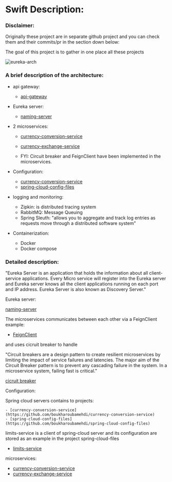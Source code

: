 # Swift Description:

### Disclaimer: 

Originally these project are in separate github project and you can check them and their commits/pr in the section down below:

The goal of this project is to gather in one place all these projects

![eureka-arch](https://user-images.githubusercontent.com/3310864/211613822-7ea88ffa-7935-4e9a-b06c-fe84546617b4.png)


### A brief description of the architecture:

- api gateway:
	- [api-gateway](https://github.com/boukharoubamehdi/api-gateway)  
	
- Eureka server:
	- [naming-server](https://github.com/boukharoubamehdi/naming-server) 

- 2 microservices:
	- [currency-conversion-service](https://github.com/boukharoubamehdi/currency-conversion-service) 
	- [currency-exchange-service](https://github.com/boukharoubamehdi/currency-conversion-service) 

	- FYI: Circuit breaker and FeignClient have been implemented in the microservices.
	
- Configuration:
	- [currency-conversion-service](https://github.com/boukharoubamehdi/currency-conversion-service)
	- [spring-cloud-config-files](https://github.com/boukharoubamehdi/spring-cloud-config-files)
	
- logging and monitoring:
	- Zipkin: is distributed tracing system
	- RabbitMQ: Message Queuing
	- Spring Sleuth: "allows you to aggregate and track log entries as requests move through a distributed software system"
	
- Containerization:
	- Docker
	- Docker compose
  

### Detailed description:


"Eureka Server is an application that holds the information about all client-service applications. 
Every Micro service will register into the Eureka server and Eureka server knows all the client applications running on each port and IP address.
Eureka Server is also known as Discovery Server."

Eureka server:

[naming-server](https://github.com/boukharoubamehdi/naming-server)

The microservices communicates between each other via a FeignClient example:
- [FeignClient](https://github.com/boukharoubamehdi/currency-conversion-service/blob/main/src/main/java/com/mb/rest/webservices/currencyconversionservice/conversion/CurrencyExchangeProxy.java) 


and uses cicruit breaker to handle

"Circuit breakers are a design pattern to create resilient microservices by limiting the impact of service failures and latencies. 
The major aim of the Circuit Breaker pattern is to prevent any cascading failure in the system. In a microservice system, failing fast is critical."

[cicruit breaker](https://github.com/boukharoubamehdi/currency-conversion-service/blob/main/src/main/java/com/mb/rest/webservices/currencyconversionservice/conversion/Controller.java)





Configuration:

Spring cloud servers contains to projects:

	- [currency-conversion-service](https://github.com/boukharoubamehdi/currency-conversion-service)
	- [spring-cloud-config-files](https://github.com/boukharoubamehdi/spring-cloud-config-files)


limits-service is a client of spring-cloud server and its configuration are stored as an example  in the project spring-cloud-files 


- [limits-service](https://github.com/boukharoubamehdi/limits-service)

microservices:

- [currency-conversion-service](https://github.com/boukharoubamehdi/currency-conversion-service) 
- [currency-exchange-service](https://github.com/boukharoubamehdi/currency-conversion-service) 

